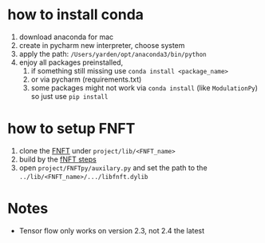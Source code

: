 # how to install conda
1. download anaconda for mac
2. create in pycharm new interpreter, choose system
3. apply the path: `/Users/yarden/opt/anaconda3/bin/python`
4. enjoy all packages preinstalled, 
   1. if something still missing use `conda install <package_name>`
   2. or via pycharm (requirements.txt)
   3. some packages might not work via `conda install` (like `ModulationPy`) so just use `pip install`

# how to setup FNFT
1. clone the [FNFT](https://github.com/FastNFT/FNFT.git) under `project/lib/<FNFT_name>`
2. build by the [fNFT steps](https://github.com/FastNFT/FNFT/blob/master/INSTALL.md)
3. open `project/FNFTpy/auxilary.py` and set the path to the `../lib/<FNFT_name>/.../libfnft.dylib`


# Notes
* Tensor flow only works on version 2.3, not 2.4 the latest